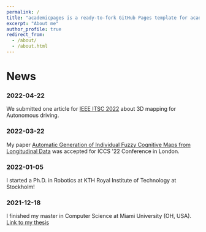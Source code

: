 ```yaml
---
permalink: /
title: "academicpages is a ready-to-fork GitHub Pages template for academic personal websites"
excerpt: "About me"
author_profile: true
redirect_from: 
  - /about/
  - /about.html
---
```


# News

### 2022-04-22
We submitted one article for [IEEE ITSC 2022](https://www.ieee-itsc2022.org/) about 3D mapping for Autonomous driving.

### 2022-03-22
My paper [Automatic Generation of Individual Fuzzy Cognitive Maps from Longitudinal Data](https://arxiv.org/abs/2202.07065) was accepted for ICCS '22 Conference in London.

### 2022-01-05
I started a Ph.D. in Robotics at KTH Royal Institute of Technology at Stockholm!

### 2021-12-18
I finished my master in Computer Science at Miami University (OH, USA).
[Link to my thesis](https://etd.ohiolink.edu/apexprod/rws_olink/r/1501/10?clear=10&p10_accession_num=miami1641098226689827)

